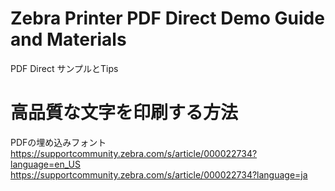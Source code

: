 # Zebra Printer PDF Direct Demo Guide and Materials
 PDF Direct サンプルとTips  
 


# 高品質な文字を印刷する方法  
PDFの埋め込みフォント  
https://supportcommunity.zebra.com/s/article/000022734?language=en_US   
https://supportcommunity.zebra.com/s/article/000022734?language=ja  
